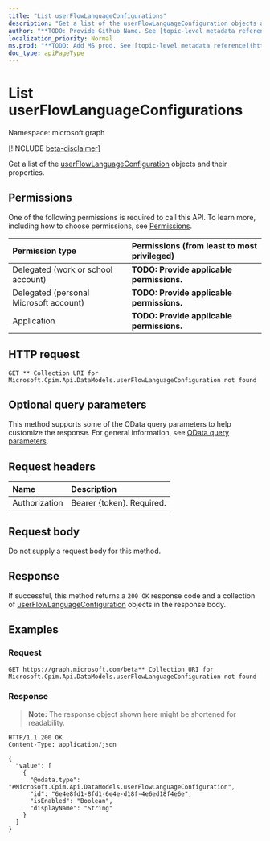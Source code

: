 ```yaml
---
title: "List userFlowLanguageConfigurations"
description: "Get a list of the userFlowLanguageConfiguration objects and their properties."
author: "**TODO: Provide Github Name. See [topic-level metadata reference](https://msgo.azurewebsites.net/add/document/guidelines/metadata.html#topic-level-metadata)**"
localization_priority: Normal
ms.prod: "**TODO: Add MS prod. See [topic-level metadata reference](https://msgo.azurewebsites.net/add/document/guidelines/metadata.html#topic-level-metadata)**"
doc_type: apiPageType
---
```


# List userFlowLanguageConfigurations
Namespace: microsoft.graph

[!INCLUDE [beta-disclaimer](../../includes/beta-disclaimer.md)]

Get a list of the [userFlowLanguageConfiguration](../resources/userflowlanguageconfiguration.md) objects and their properties.

## Permissions
One of the following permissions is required to call this API. To learn more, including how to choose permissions, see [Permissions](/graph/permissions-reference).

|Permission type|Permissions (from least to most privileged)|
|:---|:---|
|Delegated (work or school account)|**TODO: Provide applicable permissions.**|
|Delegated (personal Microsoft account)|**TODO: Provide applicable permissions.**|
|Application|**TODO: Provide applicable permissions.**|

## HTTP request

<!-- {
  "blockType": "ignored"
}
-->
``` http
GET ** Collection URI for Microsoft.Cpim.Api.DataModels.userFlowLanguageConfiguration not found
```

## Optional query parameters
This method supports some of the OData query parameters to help customize the response. For general information, see [OData query parameters](/graph/query-parameters).

## Request headers
|Name|Description|
|:---|:---|
|Authorization|Bearer {token}. Required.|

## Request body
Do not supply a request body for this method.

## Response

If successful, this method returns a `200 OK` response code and a collection of [userFlowLanguageConfiguration](../resources/userflowlanguageconfiguration.md) objects in the response body.

## Examples

### Request
<!-- {
  "blockType": "request",
  "name": "list_userflowlanguageconfiguration"
}
-->
``` http
GET https://graph.microsoft.com/beta** Collection URI for Microsoft.Cpim.Api.DataModels.userFlowLanguageConfiguration not found
```


### Response
>**Note:** The response object shown here might be shortened for readability.
<!-- {
  "blockType": "response",
  "truncated": true,
  "@odata.type": "Collection(Microsoft.Cpim.Api.DataModels.userFlowLanguageConfiguration)"
}
-->
``` http
HTTP/1.1 200 OK
Content-Type: application/json

{
  "value": [
    {
      "@odata.type": "#Microsoft.Cpim.Api.DataModels.userFlowLanguageConfiguration",
      "id": "6e4e8fd1-8fd1-6e4e-d18f-4e6ed18f4e6e",
      "isEnabled": "Boolean",
      "displayName": "String"
    }
  ]
}
```

